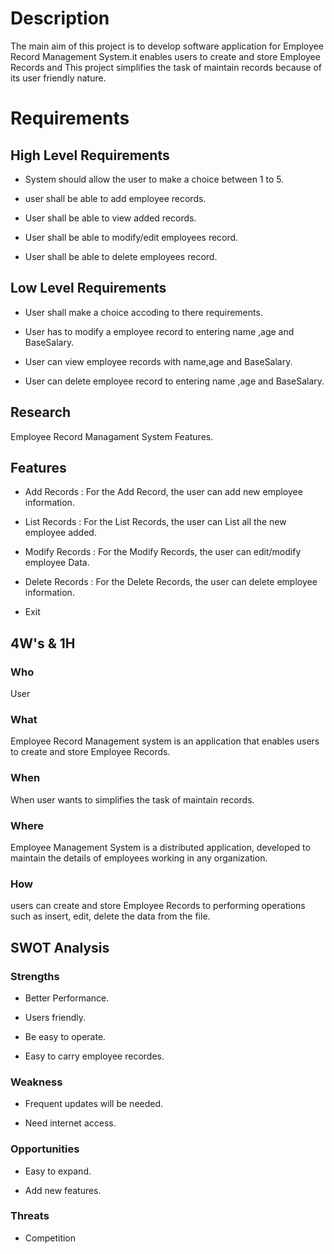 # Description
  The main aim of this project is to develop software application for Employee Record Management System.it enables users to create and store Employee Records and This project simplifies the task of maintain records because of its user friendly nature.

# Requirements

##  High Level Requirements
- System should allow the user to make a choice between 1 to 5.
+ user shall be able to add employee records.
* User shall be able to view added records.
- User shall be able to modify/edit employees record.
+ User shall be able to delete employees record.

## Low Level Requirements
* User shall make a choice accoding to there requirements.
- User has to modify a employee record to entering name ,age and BaseSalary.
+ User can view employee records with name,age and BaseSalary.  
* User can delete employee record to entering name ,age and BaseSalary. 


## Research
  Employee Record Managament System Features.

## Features
* Add Records    : For the Add Record, the user can add new employee information.
- List Records   : For the List Records, the user can List all the new employee added.
+ Modify Records : For the Modify Records, the user can edit/modify employee Data.
* Delete Records : For the Delete Records, the user can delete employee information.
- Exit 
  
## 4W's & 1H
### Who
User

### What
Employee Record Management system is an application that enables users to create and store Employee Records.

### When
When user wants to simplifies the task of maintain records.

### Where
Employee Management System is a distributed application, developed to maintain the details 
of employees working in any organization.

### How
users can create and store Employee Records to performing operations such as insert, edit, delete the data from the file.

## SWOT Analysis
### Strengths
- Better Performance.
* Users friendly.
+ Be easy to operate. 
- Easy to carry employee recordes.

### Weakness
* Frequent updates will be needed.
- Need internet access.

### Opportunities
* Easy to expand. 
- Add new features.

### Threats
* Competition


